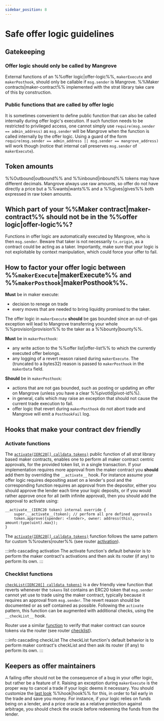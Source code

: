 ```yaml
---
sidebar_position: 8
---
```


# Safe offer logic guidelines

## Gatekeeping

### Offer logic should only be called by Mangrove

External functions of an %%offer logic|offer-logic%%, `makerExecute` and `makerPosthook`, should only be callable if `msg.sender` is Mangrove. %%Maker contracts|maker-contract%% implemented with the strat library take care of this by construction.

### Public functions that are called by offer logic
It is sometimes convenient to define public function that can also be called internally during offer logic's execution. If such function needs to be restricted to privileged access, one cannot simply use `require(msg.sender == admin_address)` as `msg.sender` will be Mangrove when the function is called internally by the offer logic. Using a guard of the form `require(msg.sender == admin_address || msg.sender == mangrove_address)` will work though (notice that internal call preserves `msg.sender` of `makerExecute`).

## Token amounts
%%Outbound|outbound%% and %%inbound|inbound%% tokens may have different decimals. Mangrove always use raw amounts, so offer do not have directly a price but a %%wants|wants%% and a %%gives|gives%% both expressed in raw token amounts. 

## Which part of your %%Maker contract|maker-contract%% should not be in the %%offer logic|offer-logic%%?
Functions in offer logic are automatically executed by Mangrove, who is then `msg.sender`. Beware that taker is not necessarily `tx.origin`, as a contract could be acting as a taker. Importantly, make sure that your logic is not exploitable by context manipulation, which could force your offer to fail.

## How to factor your offer logic between %%`makerExecute`|makerExecute%% and %%`makerPosthook`|makerPosthook%%.

**Must** be in maker execute: 
* decision to renege on trade
* every moves that are needed to bring liquidity promised to the taker. 

The offer logic in `makerExecute` **should** be gas bounded since an out-of-gas exception will lead to Mangrove transferring your whole %%provision|provision%% to the taker as a %%bounty|bounty%%.

**Must** be in `makerPosthook`:
* any write action to the %%offer list|offer-list%% to which the currently executed offer belongs.
* any logging of a revert reason raised during `makerExecute`. The (truncated to a bytes32) reason is passed to `makerPosthook` in the `makerData` field.

**Should** be in `makerPosthook`:
* actions that are not gas bounded, such as posting or updating an offer on Mangrove (unless you have a clear %%pivotId|pivot-id%%).
* in general, calls which may raise an exception that should not cause the current trade execution to fail.
* offer logic that revert during `makerPosthook` do not abort trade and Mangrove will emit a `PosthookFail` log.

## Hooks that make your contract dev friendly

### Activate functions

The [`activate(IERC20[] calldata tokens)`](../technical-references/code/strats/src/strategies/MangroveOffer.md#activate) public function of all strat library based maker contracts, enables one to perform all maker contract centric approvals, for the provided token list, in a single transaction. If your implementation requires more approval from the maker contract you **should** add them by overriding the `__activate__` hook. For instance assume your offer logic requires depositing asset on a lender's pool and the corresponding function requires an approval from the depositor, either you should approve the lender each time your logic deposits, or if you would rather approve once for all (with infinite approval), then you should add the approval to activate using:
```solidity
__activate__(IERC20 token) internal override {
    super.__activate__(token); // perform all pre defined approvals
    token.approve({spender: <lender>, owner: address(this), amount:type(uint).max});
}
``` 

The [`activate(IERC20[] calldata tokens)`](../technical-references/code/strats/src/strategies/routers/abstract/AbstractRouter.md#activate) function follows the same pattern for custom %%routers|router%% (see router [activation](../technical-references/router.md#router-activation)).

:::info cascading activation
The activate function's default behavior is to perform the maker contract's activations and then ask its router (if any) to perform its own.
:::

### Checklist functions

[`checkList(IERC20[] calldata tokens)`](../technical-references/code/strats/src/strategies/MangroveOffer.md#checklist) is a dev friendly view function that reverts whenever the `tokens` list contains an ERC20 token that `msg.sender` cannot yet use to trade using the maker contract, typically because it requires an approval from `msg.sender`. The revert reason should be documented or as self contained as possible. Following the `activate` pattern, this function can be augmented with additional checks, using the `__checkList__` hook.

Router use a similar [function](../technical-references/code/strats/src/strategies/routers/abstract/AbstractRouter.md#checklist) to verify that maker contract can source tokens via the router (see router [checklist](../technical-references/router.md#router-checklist)).

:::info cascading checkList
The checkList function's default behavior is to perform maker contract's checkList and then ask its router (if any) to perform its own.
:::



## Keepers as offer maintainers
A failing offer should not be the consequence of a bug in your offer logic, but rather be a feature of it. Raising an exception during `makerExecute` is the proper way to cancel a trade if your logic deems it necessary. You should customize the [last look](../technical-references/main-hooks.md#last-look-before-trade) %%hook|hook%% for this, in order to fail early in the trade and save you money. For instance, if your logic relies on funds being on a lender, and a price oracle as a relative protection against arbitrage, you should check the oracle before redeeming the funds from the lender.
